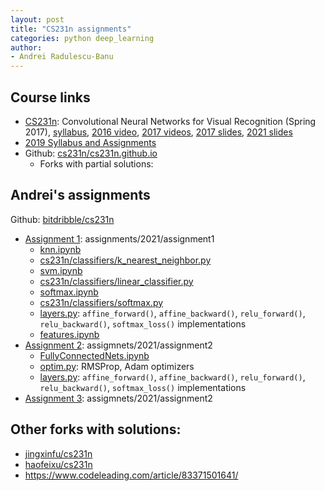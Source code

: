 ```yaml
---
layout: post
title: "CS231n assignments"
categories: python deep_learning
author:
- Andrei Radulescu-Banu
---
```


## Course links
* [CS231n](http://cs231n.stanford.edu/): Convolutional Neural Networks for Visual Recognition (Spring 2017), [syllabus](https://cs231n.github.io/), [2016 video](https://www.youtube.com/watch?v=NfnWJUyUJYU&list=PLkt2uSq6rBVctENoVBg1TpCC7OQi31AlC), [2017 videos](https://www.youtube.com/playlist?list=PL3FW7Lu3i5JvHM8ljYj-zLfQRF3EO8sYv), [2017 slides](http://cs231n.stanford.edu/slides/2017), [2021 slides](http://cs231n.stanford.edu/slides/2021)
* [2019 Syllabus and Assignments](http://cs229.stanford.edu/syllabus-summer2019.html)
* Github: [cs231n/cs231n.github.io](https://github.com/cs231n/cs231n.github.io)
  * Forks with partial solutions:


## Andrei's assignments
Github: [bitdribble/cs231n](https://github.com/Bitdribble/cs231n)
* [Assignment 1](https://cs231n.github.io/assignments2021/assignment1): assignments/2021/assignment1
  * [knn.ipynb](https://github.com/Bitdribble/cs231n/blob/master/assignments/2021/assignment1/knn.ipynb)
  * [cs231n/classifiers/k_nearest_neighbor.py](https://github.com/Bitdribble/cs231n/blob/master/assignments/2021/assignment1/cs231n/classifiers/k_nearest_neighbor.py)
  * [svm.ipynb](https://github.com/Bitdribble/cs231n/blob/master/assignments/2021/assignment1/svm.ipynb)
  * [cs231n/classifiers/linear_classifier.py](https://github.com/Bitdribble/cs231n/blob/master/assignments/2021/assignment1/cs231n/classifiers/linear_classifier.py)
  * [softmax.ipynb](https://github.com/Bitdribble/cs231n/blob/master/assignment1/softmax.ipynb)
  * [cs231n/classifiers/softmax.py](https://github.com/Bitdribble/cs231n/blob/master/assignment1/cs231n/classifiers/softmax.py)
  * [layers.py](https://github.com/Bitdribble/cs231n/blob/master/assignments/2021/assignment1/cs231n/layers.py): `affine_forward()`, `affine_backward()`, `relu_forward()`, `relu_backward()`, `softmax_loss()` implementations
  * [features.ipynb](https://github.com/Bitdribble/cs231n/blob/master/assignments/2021/assignment1/features.ipynb)
* [Assignment 2](https://cs231n.github.io/assignments2021/assignment2): assigmnets/2021/assignment2
  * [FullyConnectedNets.ipynb](https://github.com/Bitdribble/cs231n/blob/master/assignments/2021/assignment2/FullyConnectedNets.ipynb)
  * [optim.py](https://github.com/Bitdribble/cs231n/blob/master/assignments/2021/assignment2/cs231n/optim.py): RMSProp, Adam optimizers
  * [layers.py](https://github.com/Bitdribble/cs231n/blob/master/assignments/2021/assignment2/cs231n/layers.py): `affine_forward()`, `affine_backward()`, `relu_forward()`, `relu_backward()`, `softmax_loss()` implementations
* [Assignment 3](https://cs231n.github.io/assignments2021/assignment3): assigmnets/2021/assignment2

## Other forks with solutions:
* [jingxinfu/cs231n](https://github.com/jingxinfu/cs231n)
* [haofeixu/cs231n](https://github.com/haofeixu/cs231n)
* https://www.codeleading.com/article/83371501641/